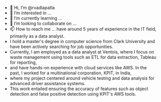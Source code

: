 - 👋 Hi, I’m @rvadlapatla
- 👀 I’m interested in ...
- 🌱 I’m currently learning ...
- 💞️ I’m looking to collaborate on ...
- 📫 How to reach me ... have around  5 years of experience in the IT field, primarily as a data analyst.
-  I hold a master's degree in computer science from Clark University and have been actively searching for job opportunities.
-  Currently, I am employed as a data analyst at Ventois, where I focus on waste management using tools such as ETL for data extraction, Tableau for reporting,
-   and have hands-on experience with cloud services like AWS. In the past, I worked for a multinational corporation, KPIT, in India,
-   where my project centered around vehicle testing and data analysis for advanced driver assistance systems.
- This work entailed ensuring the accuracy of features such as object detection and false positive detection using KPIT's AWS tools. 

<!---
rvadlapatla/rvadlapatla is a ✨ special ✨ repository because its `README.md` (this file) appears on your GitHub profile.
You can click the Preview link to take a look at your changes.
--->
